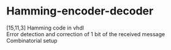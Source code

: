 # Hamming-encoder-decoder
    
[15,11,3] Hamming code in vhdl  
Error detection and correction of 1 bit of the received message  
Combinatorial setup  
  

